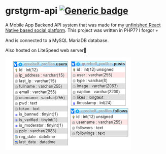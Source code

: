 # grstgrm-api [![Generic badge](https://img.shields.io/badge/Status-InDevelopment-red.svg)](https://shields.io/)

A Mobile App Backend API system that was made for my <a href="https://github.com/Rubinskiy/react-native-social-platform"> unfinished React Native based social platform</a>. This project was written in PHP7? I forgor 💀

And is connected to a MySQL MariaDB database.

Also hosted on LiteSpeed web server🤤

<img src="./dbstruct.png">